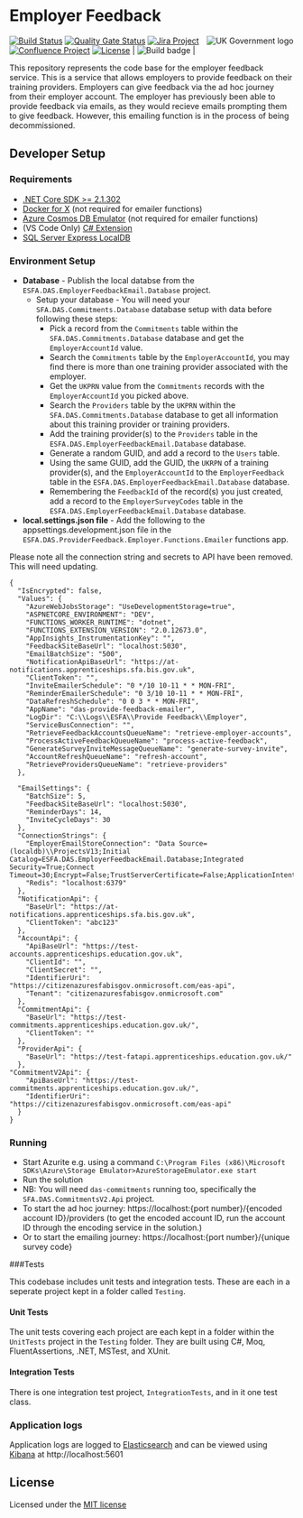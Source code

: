 # Employer Feedback

<img src="https://avatars.githubusercontent.com/u/9841374?s=200&v=4" align="right" alt="UK Government logo">

[![Build Status](https://sfa-gov-uk.visualstudio.com/Digital%20Apprenticeship%20Service/_apis/build/status/das-provide-feedback-employer?repoName=SkillsFundingAgency%2Fdas-provide-feedback-employer&branchName=master)](https://sfa-gov-uk.visualstudio.com/Digital%20Apprenticeship%20Service/_build/latest?definitionId=2539&repoName=SkillsFundingAgency%2Fdas-provide-feedback-employer&branchName=master)
[![Quality Gate Status](https://sonarcloud.io/api/project_badges/measure?project=SkillsFundingAgency_das-provide-feedback-employer&metric=alert_status)](https://sonarcloud.io/project/overview?id=SkillsFundingAgency_das-provide-feedback-employer)
[![Jira Project](https://img.shields.io/badge/Jira-Project-blue)](https://skillsfundingagency.atlassian.net/browse/QF-79)
[![Confluence Project](https://img.shields.io/badge/Confluence-Project-blue)](https://skillsfundingagency.atlassian.net/wiki/spaces/NDL/pages/3773497345/Employer+Feedback+-+QF)
[![License](https://img.shields.io/badge/license-MIT-lightgrey.svg?longCache=true&style=flat-square)](https://en.wikipedia.org/wiki/MIT_License)                                                                                                                                                        | ![Build badge](https://sfa-gov-uk.visualstudio.com/_apis/public/build/definitions/c39e0c0b-7aff-4606-b160-3566f3bbce23/1090/badge) |

This repository represents the code base for the employer feedback service. This is a service that allows employers to provide feedback on their training providers. Employers can give feedback via the ad hoc journey from their employer account. The employer has previously been able to provide feedback via emails, as they would recieve emails prompting them to give feedback. However, this emailing function is in the process of being decommissioned. 

## Developer Setup
### Requirements

* [.NET Core SDK >= 2.1.302](https://www.microsoft.com/net/download/)
* [Docker for X](https://docs.docker.com/install/#supported-platforms) (not required for emailer functions)
* [Azure Cosmos DB Emulator](https://docs.microsoft.com/en-us/azure/cosmos-db/local-emulator) (not required for emailer functions)
* (VS Code Only) [C# Extension](https://marketplace.visualstudio.com/items?itemName=ms-vscode.csharp)
* [SQL Server Express LocalDB](https://docs.microsoft.com/en-us/sql/database-engine/configure-windows/sql-server-express-localdb)

### Environment Setup

* **Database** - Publish the local databse from the `ESFA.DAS.EmployerFeedbackEmail.Database` project.
    * Setup your database - You will need your `SFA.DAS.Commitments.Database` database setup with data before following these steps:
        * Pick a record from the `Commitments` table within the `SFA.DAS.Commitments.Database` database and get the `EmployerAccountId` value.
        * Search the `Commitments` table by the `EmployerAccountId`, you may find there is more than one training provider associated with the employer.
        * Get the `UKPRN` value from the `Commitments` records with the `EmployerAccountId` you picked above. 
        * Search the `Providers` table by the `UKPRN` within the `SFA.DAS.Commitments.Database` database to get all information about this training provider or training providers.
        * Add the training provider(s) to the `Providers` table in the `ESFA.DAS.EmployerFeedbackEmail.Database` database. 
        * Generate a random GUID, and add a record to the `Users` table. 
        * Using the same GUID, add the GUID, the `UKRPN` of a training provider(s), and the `EmployerAccountId` to the `EmployerFeedback` table in the `ESFA.DAS.EmployerFeedbackEmail.Database` database. 
        * Remembering the `FeedbackId` of the record(s) you just created, add a record to the `EmployerSurveyCodes` table in the `ESFA.DAS.EmployerFeedbackEmail.Database` database. 
* **local.settings.json file** - Add the following to the appsettings.development.json file in the `ESFA.DAS.ProviderFeedback.Employer.Functions.Emailer` functions app.

Please note all the connection string and secrets to API have been removed. This will need updating.

```
{
  "IsEncrypted": false,
  "Values": {
    "AzureWebJobsStorage": "UseDevelopmentStorage=true",
    "ASPNETCORE_ENVIRONMENT": "DEV",
    "FUNCTIONS_WORKER_RUNTIME": "dotnet",
    "FUNCTIONS_EXTENSION_VERSION": "2.0.12673.0",
    "AppInsights_InstrumentationKey": "",
    "FeedbackSiteBaseUrl": "localhost:5030",
    "EmailBatchSize": "500",
    "NotificationApiBaseUrl": "https://at-notifications.apprenticeships.sfa.bis.gov.uk",
    "ClientToken": "",
    "InviteEmailerSchedule": "0 */10 10-11 * * MON-FRI",
    "ReminderEmailerSchedule": "0 3/10 10-11 * * MON-FRI",
    "DataRefreshSchedule": "0 0 3 * * MON-FRI",
    "AppName": "das-provide-feedback-emailer",
    "LogDir": "C:\\Logs\\ESFA\\Provide Feedback\\Employer",
    "ServiceBusConnection": "",
    "RetrieveFeedbackAccountsQueueName": "retrieve-employer-accounts",
    "ProcessActiveFeedbackQueueName": "process-active-feedback",
    "GenerateSurveyInviteMessageQueueName": "generate-survey-invite",
    "AccountRefreshQueueName": "refresh-account",
    "RetrieveProvidersQueueName": "retrieve-providers"
  },

  "EmailSettings": {
    "BatchSize": 5,
    "FeedbackSiteBaseUrl": "localhost:5030",
    "ReminderDays": 14,
    "InviteCycleDays": 30
  },
  "ConnectionStrings": {
    "EmployerEmailStoreConnection": "Data Source=(localdb)\\ProjectsV13;Initial Catalog=ESFA.DAS.EmployerFeedbackEmail.Database;Integrated Security=True;Connect Timeout=30;Encrypt=False;TrustServerCertificate=False;ApplicationIntent=ReadWrite;MultipleActiveResultSets=true;MultiSubnetFailover=False",
    "Redis": "localhost:6379"
  },
  "NotificationApi": {
    "BaseUrl": "https://at-notifications.apprenticeships.sfa.bis.gov.uk",
    "ClientToken": "abc123"
  },
  "AccountApi": {
    "ApiBaseUrl": "https://test-accounts.apprenticeships.education.gov.uk",
    "ClientId": "",
    "ClientSecret": "",
    "IdentifierUri": "https://citizenazuresfabisgov.onmicrosoft.com/eas-api",
    "Tenant": "citizenazuresfabisgov.onmicrosoft.com"
  },
  "CommitmentApi": {
    "BaseUrl": "https://test-commitments.apprenticeships.education.gov.uk/",
    "ClientToken": ""
  },
  "ProviderApi": {
    "BaseUrl": "https://test-fatapi.apprenticeships.education.gov.uk/"
  },
"CommitmentV2Api": {
    "ApiBaseUrl": "https://test-commitments.apprenticeships.education.gov.uk/",
    "IdentifierUri": "https://citizenazuresfabisgov.onmicrosoft.com/eas-api"
  }
}
```


### Running
* Start Azurite e.g. using a command `C:\Program Files (x86)\Microsoft SDKs\Azure\Storage Emulator>AzureStorageEmulator.exe start`
* Run the solution
* NB: You will need `das-commitments` running too, specifically the `SFA.DAS.CommitmentsV2.Api` project.
* To start the ad hoc journey: https://localhost:{port number}/{encoded account ID}/providers (to get the encoded account ID, run the account ID through the encoding service in the solution.)
* Or to start the emailing journey: https://localhost:{port number}/{unique survey code}

###Tests

This codebase includes unit tests and integration tests. These are each in a seperate project kept in a folder called `Testing`.

#### Unit Tests

The unit tests covering each project are each kept in a folder within the `UnitTests` project in the `Testing` folder. They are built using C#, Moq, FluentAssertions, .NET, MSTest, and XUnit.

#### Integration Tests

There is one integration test project, `IntegrationTests`, and in it one test class.

### Application logs

Application logs are logged to [Elasticsearch](https://www.elastic.co/products/elasticsearch) and can be viewed using [Kibana](https://www.elastic.co/products/kibana) at http://localhost:5601

## License

Licensed under the [MIT license](LICENSE)

